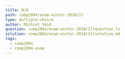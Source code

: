```yaml
---
title: N/A
path: comp2804/exam-winter-2018/17
type: multiple-choice
author: Michiel Smid
question: comp2804/exam-winter-2018/17/question.ts
solution: comp2804/exam-winter-2018/17/solution.md
tags:
  - comp2804
  - comp2804-exam
---
```

